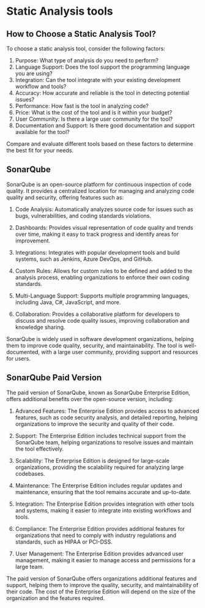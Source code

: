 # Static Analysis tools

## How to Choose a Static Analysis Tool?

To choose a static analysis tool, consider the following factors:

1. Purpose: What type of analysis do you need to perform?
2. Language Support: Does the tool support the programming language you are using?
3. Integration: Can the tool integrate with your existing development workflow and tools?
4. Accuracy: How accurate and reliable is the tool in detecting potential issues?
5. Performance: How fast is the tool in analyzing code?
6. Price: What is the cost of the tool and is it within your budget?
7. User Community: Is there a large user community for the tool?
8. Documentation and Support: Is there good documentation and support available for the tool?

Compare and evaluate different tools based on these factors to determine the best fit for your needs.

## SonarQube

SonarQube is an open-source platform for continuous inspection of code quality. It provides a centralized location for managing and analyzing code quality and security, offering features such as:

1. Code Analysis: Automatically analyzes source code for issues such as bugs, vulnerabilities, and coding standards violations.

2. Dashboards: Provides visual representation of code quality and trends over time, making it easy to track progress and identify areas for improvement.

3. Integrations: Integrates with popular development tools and build systems, such as Jenkins, Azure DevOps, and GitHub.

4. Custom Rules: Allows for custom rules to be defined and added to the analysis process, enabling organizations to enforce their own coding standards.

5. Multi-Language Support: Supports multiple programming languages, including Java, C#, JavaScript, and more.

6. Collaboration: Provides a collaborative platform for developers to discuss and resolve code quality issues, improving collaboration and knowledge sharing.

SonarQube is widely used in software development organizations, helping them to improve code quality, security, and maintainability. The tool is well-documented, with a large user community, providing support and resources for users.

## SonarQube Paid Version

The paid version of SonarQube, known as SonarQube Enterprise Edition, offers additional benefits over the open-source version, including:

1. Advanced Features: The Enterprise Edition provides access to advanced features, such as code security analysis, and detailed reporting, helping organizations to improve the security and quality of their code.

2. Support: The Enterprise Edition includes technical support from the SonarQube team, helping organizations to resolve issues and maintain the tool effectively.

3. Scalability: The Enterprise Edition is designed for large-scale organizations, providing the scalability required for analyzing large codebases.

4. Maintenance: The Enterprise Edition includes regular updates and maintenance, ensuring that the tool remains accurate and up-to-date.

5. Integration: The Enterprise Edition provides integration with other tools and systems, making it easier to integrate into existing workflows and tools.

6. Compliance: The Enterprise Edition provides additional features for organizations that need to comply with industry regulations and standards, such as HIPAA or PCI-DSS.

7. User Management: The Enterprise Edition provides advanced user management, making it easier to manage access and permissions for a large team.

The paid version of SonarQube offers organizations additional features and support, helping them to improve the quality, security, and maintainability of their code. The cost of the Enterprise Edition will depend on the size of the organization and the features required.